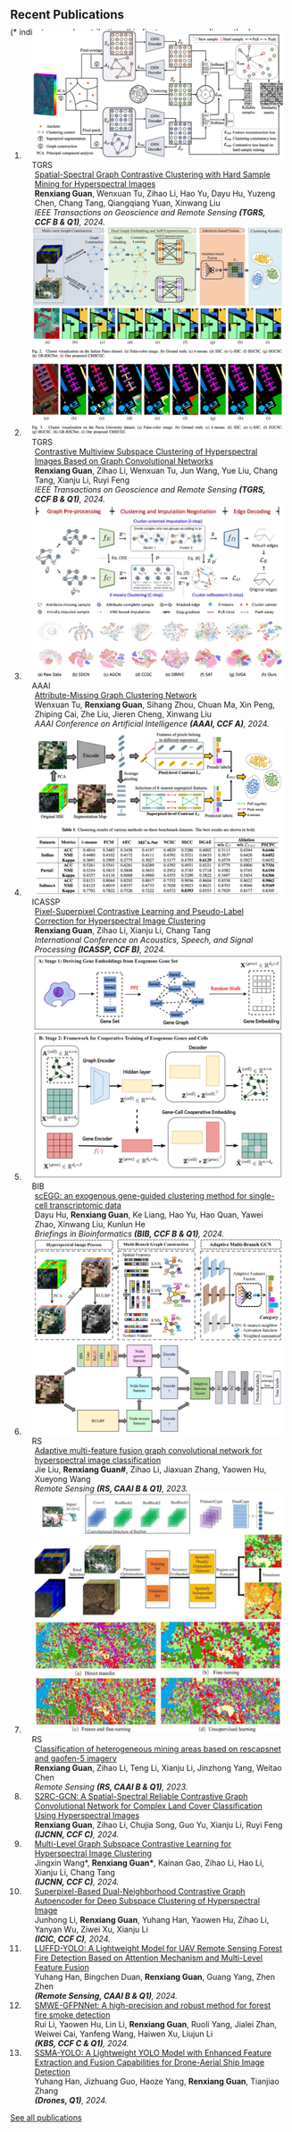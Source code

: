 <h2 id="publications" style="margin: 2px 0px -15px;">Recent Publications</h2>


<p style="margin: 25px 0px -25px;">(* indicates equal contribution, # indicates corresponding author)</p>

<div class="publications">
<ol class="bibliography">

<li>
<div class="pub-row">

  <div class="col-sm-3 abbr" style="position: relative;padding-right: 15px;padding-left: 15px;">
    <img src="assets/img/publications/SSGCC.png" class="teaser img-fluid z-depth-1">
    <abbr class="badge">TGRS</abbr>
  </div>

  <div class="col-sm-9" style="position: relative;padding-right: 15px;padding-left: 20px;">
    <div class="title"><a href="https://ieeexplore.ieee.org/document/10684766">Spatial-Spectral Graph Contrastive Clustering with Hard Sample Mining for Hyperspectral Images</a></div>
    <div class="author"><strong>Renxiang Guan</strong>, Wenxuan Tu, Zihao Li, Hao Yu, Dayu Hu, Yuzeng Chen, Chang Tang, Qiangqiang Yuan, Xinwang Liu</div>
    <div class="periodical"><em>IEEE Transactions on Geoscience and Remote Sensing <strong>(TGRS, CCF B & Q1)</strong>, 2024.</em></div>
  </div>
</div>
</li>

<li>
<div class="pub-row">

  <div class="col-sm-3 abbr" style="position: relative;padding-right: 15px;padding-left: 15px;">
    <img src="assets/img/publications/CMSCGC.png" class="teaser img-fluid z-depth-1">
    <abbr class="badge">TGRS</abbr>
  </div>

  <div class="col-sm-9" style="position: relative;padding-right: 15px;padding-left: 20px;">
    <div class="title"><a href="https://ieeexplore.ieee.org/document/10445484">Contrastive Multiview Subspace Clustering of Hyperspectral Images Based on Graph Convolutional Networks</a></div>
    <div class="author"><strong>Renxiang Guan</strong>, Zihao Li, Wenxuan Tu, Jun Wang, Yue Liu, Chang Tang, Xianju Li, Ruyi Feng</div>
    <div class="periodical"><em>IEEE Transactions on Geoscience and Remote Sensing <strong>(TGRS, CCF B & Q1)</strong>, 2024.</em></div>
  </div>
</div>
</li>

<li>
<div class="pub-row">
  <div class="col-sm-3 abbr" style="position: relative;padding-right: 15px;padding-left: 15px;">
    <img src="assets/img/publications/AMGC.png" class="teaser img-fluid z-depth-1">
    <abbr class="badge">AAAI</abbr>
  </div>
  <div class="col-sm-9" style="position: relative;padding-right: 15px;padding-left: 20px;">
    <div class="title"><a href="https://ojs.aaai.org/index.php/AAAI/article/view/29464">Attribute-Missing Graph Clustering Network</a></div>
    <div class="author">Wenxuan Tu, <strong>Renxiang Guan</strong>, Sihang Zhou, Chuan Ma, Xin Peng, Zhiping Cai, Zhe Liu, Jieren Cheng, Xinwang Liu</div>
    <div class="periodical"><em>AAAI Conference on Artificial Intelligence <strong>(AAAI, CCF A)</strong>, 2024.</em></div>
  </div>
</div>
</li>

<li>
<div class="pub-row">
  
  <div class="col-sm-3 abbr" style="position: relative;padding-right: 15px;padding-left: 15px;">
    <img src="assets/img/publications/PSCPC.png" class="teaser img-fluid z-depth-1">
    <abbr class="badge">ICASSP</abbr>
  </div>

  <div class="col-sm-9" style="position: relative;padding-right: 15px;padding-left: 20px;">
    <div class="title"><a href="https://ieeexplore.ieee.org/document/10445484">Pixel-Superpixel Contrastive Learning and Pseudo-Label Correction for Hyperspectral Image Clustering</a></div>
    <div class="author"><strong>Renxiang Guan</strong>, Zihao Li, Xianju Li, Chang Tang</div>
    <div class="periodical"><em>International Conference on Acoustics, Speech, and Signal Processing <strong>(ICASSP, CCF B)</strong>, 2024.</em></div>
  </div>
</div>
</li>

<li>
<div class="pub-row">
  <div class="col-sm-3 abbr" style="position: relative;padding-right: 15px;padding-left: 15px;">
    <img src="assets/img/publications/BIB.png" class="teaser img-fluid z-depth-1">
    <abbr class="badge">BIB</abbr>
  </div>
  <div class="col-sm-9" style="position: relative;padding-right: 15px;padding-left: 20px;">
    <div class="title"><a href="https://academic.oup.com/bib/article/25/6/bbae483/7790999?login=false">scEGG: an exogenous gene-guided clustering method for single-cell transcriptomic data</a></div>
    <div class="author">Dayu Hu, <strong>Renxiang Guan</strong>, Ke Liang, Hao Yu, Hao Quan, Yawei Zhao, Xinwang Liu, Kunlun He</div>
    <div class="periodical"><em>Briefings in Bioinformatics <strong>(BIB, CCF B & Q1)</strong>, 2024.</em></div>
  </div>
</div>
</li>

<li>
<div class="pub-row">
  <div class="col-sm-3 abbr" style="position: relative;padding-right: 15px;padding-left: 15px;">
    <img src="assets/img/publications/AMF-GCN.png" class="teaser img-fluid z-depth-1">
    <abbr class="badge">RS</abbr>
  </div>
  <div class="col-sm-9" style="position: relative;padding-right: 15px;padding-left: 20px;">
    <div class="title"><a href="https://www.mdpi.com/2072-4292/15/23/5483">Adaptive multi-feature fusion graph convolutional network for hyperspectral image classification</a></div>
    <div class="author">Jie Liu, <strong>Renxiang Guan#</strong>, Zihao Li, Jiaxuan Zhang, Yaowen Hu, Xueyong Wang</div>
    <div class="periodical"><em>Remote Sensing <strong>(RS, CAAI B & Q1)</strong>, 2023.</em></div>
  </div>
</div>
</li>

<li>
<div class="pub-row">
  <div class="col-sm-3 abbr" style="position: relative;padding-right: 15px;padding-left: 15px;">
    <img src="assets/img/publications/ResCapsNet.png" class="teaser img-fluid z-depth-1">
    <abbr class="badge">RS</abbr>
  </div>
  <div class="col-sm-9" style="position: relative;padding-right: 15px;padding-left: 20px;">
    <div class="title"><a href="https://www.mdpi.com/2072-4292/14/13/3216">Classification of heterogeneous mining areas based on rescapsnet and gaofen-5 imagery</a></div>
    <div class="author"><strong>Renxiang Guan</strong>, Zihao Li, Teng Li, Xianju Li, Jinzhong Yang, Weitao Chen</div>
    <div class="periodical"><em>Remote Sensing <strong>(RS, CAAI B & Q1)</strong>, 2023.</em></div>
  </div>
</div>
</li>


<li>
<div class="pub-row">
  <div class="col-sm-12" style="position: relative;padding-right: 15px;padding-left: 20px;">
    <div class="title"><a href="https://arxiv.org/pdf/2404.00964">S2RC-GCN: A Spatial-Spectral Reliable Contrastive Graph Convolutional Network for Complex Land Cover Classification Using Hyperspectral Images</a></div>
    <div class="author"><strong>Renxiang Guan</strong>, Zihao Li, Chujia Song, Guo Yu, Xianju Li, Ruyi Feng</div>
    <div class="periodical"><em><strong>(IJCNN, CCF C)</strong>, 2024.</em></div>
  </div>
</div>
</li>

<li>
<div class="pub-row">
  <div class="col-sm-12" style="position: relative;padding-right: 15px;padding-left: 20px;">
    <div class="title"><a href="https://arxiv.org/pdf/2404.05211">Multi-Level Graph Subspace Contrastive Learning for Hyperspectral Image Clustering</a></div>
    <div class="author">Jingxin Wang*, <strong>Renxiang Guan*</strong>, Kainan Gao, Zihao Li, Hao Li, Xianju Li, Chang Tang</div>
    <div class="periodical"><em><strong>(IJCNN, CCF C)</strong>, 2024.</em></div>
  </div>
</div>
</li>

<li>
<div class="pub-row">
  <div class="col-sm-3" style="position: relative;padding-right: 15px;padding-left: 20px;">
    <div class="title"><a href="https://link.springer.com/chapter/10.1007/978-981-97-5597-4_16">Superpixel-Based Dual-Neighborhood Contrastive Graph Autoencoder for Deep Subspace Clustering of Hyperspectral Image</a></div>
    <div class="author">Junhong Li, <strong>Renxiang Guan</strong>, Yuhang Han, Yaowen Hu, Zihao Li, Yanyan Wu, Ziwei Xu, Xianju Li</div>
    <div class="periodical"><em><strong>(ICIC, CCF C)</strong>, 2024.</em></div>
  </div>
</div>
</li>

<li>
<div class="pub-row">
  <div class="col-sm-12" style="position: relative;padding-right: 15px;padding-left: 20px;">
    <div class="title"><a href="https://www.mdpi.com/2072-4292/16/12/2177">LUFFD-YOLO: A Lightweight Model for UAV Remote Sensing Forest Fire Detection Based on Attention Mechanism and Multi-Level Feature Fusion</a></div>
    <div class="author">Yuhang Han, Bingchen Duan, <strong>Renxiang Guan</strong>, Guang Yang, Zhen Zhen</div>
    <div class="periodical"><em><strong>(Remote Sensing, CAAI B & Q1)</strong>, 2024.</em></div>
  </div>
</div>
</li>

<li>
<div class="pub-row">
  <div class="col-sm-12" style="position: relative;padding-right: 15px;padding-left: 20px;">
    <div class="title"><a href="http">SMWE-GFPNNet: A high-precision and robust method for forest fire smoke detection</a></div>
    <div class="author">Rui Li, Yaowen Hu, Lin Li, <strong>Renxiang Guan</strong>, Ruoli Yang, Jialei Zhan, Weiwei Cai, Yanfeng Wang, Haiwen Xu, Liujun Li</div>
    <div class="periodical"><em><strong>(KBS, CCF C & Q1)</strong>, 2024.</em></div>
  </div>
</div>
</li>

<li>
<div class="pub-row">
  <div class="col-sm-12" style="position: relative;padding-right: 15px;padding-left: 20px;">
    <div class="title"><a href="https://www.mdpi.com/2504-446X/8/4/145">SSMA-YOLO: A Lightweight YOLO Model with Enhanced Feature Extraction and Fusion Capabilities for Drone-Aerial Ship Image Detection</a></div>
    <div class="author">Yuhang Han, Jizhuang Guo, Haoze Yang, <strong>Renxiang Guan</strong>, Tianjiao Zhang</div>
    <div class="periodical"><em><strong>(Drones, Q1)</strong>, 2024.</em></div>
  </div>
</div>
</li>


<!-- 
<li>
<div class="pub-row">
  <div class="col-sm-12" style="position: relative;padding-right: 15px;padding-left: 20px;">
    <div class="title"><a href="http">SMWE-GFPNNet: A high-precision and robust method for forest fire smoke detection</a></div>
    <div class="author">Rui Li, Yaowen Hu, Lin Li, <strong>Renxiang Guan</strong>, Ruoli Yang, Jialei Zhan, Weiwei Cai, Yanfeng Wang, Haiwen Xu, Liujun Li</div>
    <div class="periodical"><em><strong>(KBS, CCF C & Q1)</strong>, 2024.</em></div>
  </div>
</div>
</li> -->
</ol>
<p style="margin: 0px 0px 40px;"><a href="https://scholar.google.com.hk/citations?user=V7ZiJtUAAAAJ&hl=zh-CN&oi=ao">See all publications</a></p>

</div>

